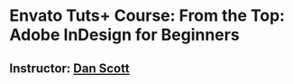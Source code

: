 # Envato Tuts+ Course: From the Top: Adobe InDesign for Beginners
## Instructor: [Dan Scott](https://tutsplus.com/authors/daniel-walter-scott)
